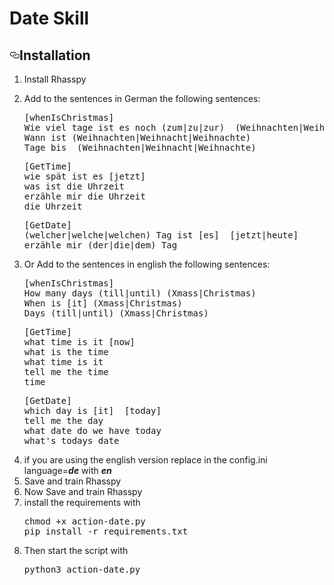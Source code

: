 # Date Skill

<h2><a id="user-content-installation" class="anchor" aria-hidden="true" href="#installation"><svg class="octicon octicon-link" viewBox="0 0 16 16" version="1.1" width="16" height="16" aria-hidden="true"><path fill-rule="evenodd" d="M4 9h1v1H4c-1.5 0-3-1.69-3-3.5S2.55 3 4 3h4c1.45 0 3 1.69 3 3.5 0 1.41-.91 2.72-2 3.25V8.59c.58-.45 1-1.27 1-2.09C10 5.22 8.98 4 8 4H4c-.98 0-2 1.22-2 2.5S3 9 4 9zm9-3h-1v1h1c1 0 2 1.22 2 2.5S13.98 12 13 12H9c-.98 0-2-1.22-2-2.5 0-.83.42-1.64 1-2.09V6.25c-1.09.53-2 1.84-2 3.25C6 11.31 7.55 13 9 13h4c1.45 0 3-1.69 3-3.5S14.5 6 13 6z"></path></svg></a>Installation</h2>
<ol>
<li>Install Rhasspy</li>
<li>
<p>Add to the sentences in German the following sentences:</p>
<pre>[whenIsChristmas]
Wie viel tage ist es noch (zum|zu|zur)  (Weihnachten|Weihnacht|Weihnachte)
Wann ist (Weihnachten|Weihnacht|Weihnachte)
Tage bis  (Weihnachten|Weihnacht|Weihnachte)</pre>
<pre>
[GetTime]
wie spät ist es [jetzt]
was ist die Uhrzeit
erzähle mir die Uhrzeit
die Uhrzeit</pre>
<pre>
[GetDate]
(welcher|welche|welchen) Tag ist [es]  [jetzt|heute]
erzähle mir (der|die|dem) Tag</pre>
</li>
<li>
<p>Or Add to the sentences in english the following sentences:</p>
<pre>[whenIsChristmas]
How many days (till|until) (Xmass|Christmas)
When is [it] (Xmass|Christmas)
Days (till|until) (Xmass|Christmas)</pre>
<pre>
[GetTime]
what time is it [now]
what is the time
what time is it
tell me the time
time</pre>
<pre>[GetDate]
which day is [it]  [today]
tell me the day
what date do we have today
what's todays date
</pre></li>
<li>if you are using the english version replace in the config.ini language=<i><b>de</b></i> with <i><b>en</b></i>
<li>Save and train Rhasspy
<li>Now Save and train Rhasspy
<li>install the requirements with
<pre>chmod +x action-date.py
pip install -r requirements.txt</pre>
<li>Then start the script with 
<pre>python3 action-date.py</pre> 

